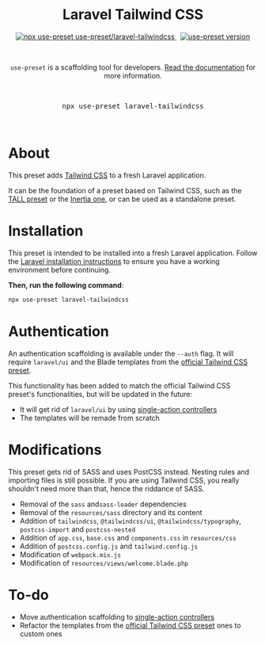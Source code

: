 <p align="center">
  <h1 align="center">Laravel Tailwind CSS</h1>
  <p align="center">
    <a href="https://github.com/use-preset/use-preset/releases">
      <img alt="npx use-preset use-preset/laravel-tailwindcss" src="https://img.shields.io/badge/use--preset-laravel--tailwindcss-blue?style=flat-square">
    </a>
    &nbsp;
    <a href="https://www.npmjs.com/package/use-preset">
      <img alt="use-preset version" src="https://img.shields.io/npm/v/use-preset?color=32c854&style=flat-square&label=use-preset">
    </a>
  </p>
  <br />
  <p align="center">
    <code>use-preset</code> is a scaffolding tool for developers. <a href="https://docs.usepreset.dev/">Read the documentation</a> for more information.
  </p>
  <br />
  <pre align="center">npx use-preset laravel-tailwindcss</pre>
  &nbsp;
<p>

# About

This preset adds [Tailwind CSS](https://tailwindcss.com) to a fresh Laravel application.

It can be the foundation of a preset based on Tailwind CSS, such as the [TALL preset](https://github.com/use-preset/tall) or the [Inertia one](https://github.com/use-preset/inertia), or can be used as a standalone preset.

# Installation

This preset is intended to be installed into a fresh Laravel application. Follow the [Laravel installation instructions](https://laravel.com/docs/7.x/installation) to ensure you have a working environment before continuing.

**Then, run the following command**:

```bash
npx use-preset laravel-tailwindcss
```

# Authentication

An authentication scaffolding is available under the `--auth` flag. It will require `laravel/ui` and the Blade templates from the [official Tailwind CSS preset](https://github.com/laravel-frontend-presets/tailwindcss).

This functionality has been added to match the official Tailwind CSS preset's functionalities, but will be updated in the future:

- It will get rid of `laravel/ui` by using [single-action controllers](https://driesvints.com/blog/the-beauty-of-single-action-controllers/)
- The templates will be remade from scratch

# Modifications

This preset gets rid of SASS and uses PostCSS instead. Nesting rules and importing files is still possible. If you are using Tailwind CSS, you really shouldn't need more than that, hence the riddance of SASS.

- Removal of the `sass` and`sass-loader` dependencies
- Removal of the `resources/sass` directory and its content
- Addition of `tailwindcss`, `@tailwindcss/ui`, `@tailwindcss/typography`, `postcss-import` and `postcss-nested`
- Addition of `app.css`, `base.css` and `components.css` in `resources/css`
- Addition of `postcss.config.js` and `tailwind.config.js`
- Modification of `webpack.mix.js`
- Modification of `resources/views/welcome.blade.php`

# To-do

- Move authentication scaffolding to [single-action controllers](https://driesvints.com/blog/the-beauty-of-single-action-controllers/)
- Refactor the templates from the [official Tailwind CSS preset](https://github.com/laravel-frontend-presets/tailwindcss) ones to custom ones

